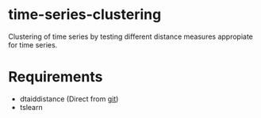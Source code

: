 # time-series-clustering
Clustering of time series by testing different distance measures appropiate for time series.


# Requirements
* dtaiddistance (Direct from [git](https://github.com/wannesm/dtaidistance#egg=dtaidistance))
* tslearn